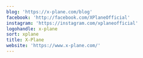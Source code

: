 ```yaml
---
blog: 'https://x-plane.com/blog'
facebook: 'http://facebook.com/XPlaneOfficial'
instagram: 'https://instagram.com/xplaneofficial'
logohandle: x-plane
sort: xplane
title: X-Plane
website: 'https://www.x-plane.com/'
---
```

